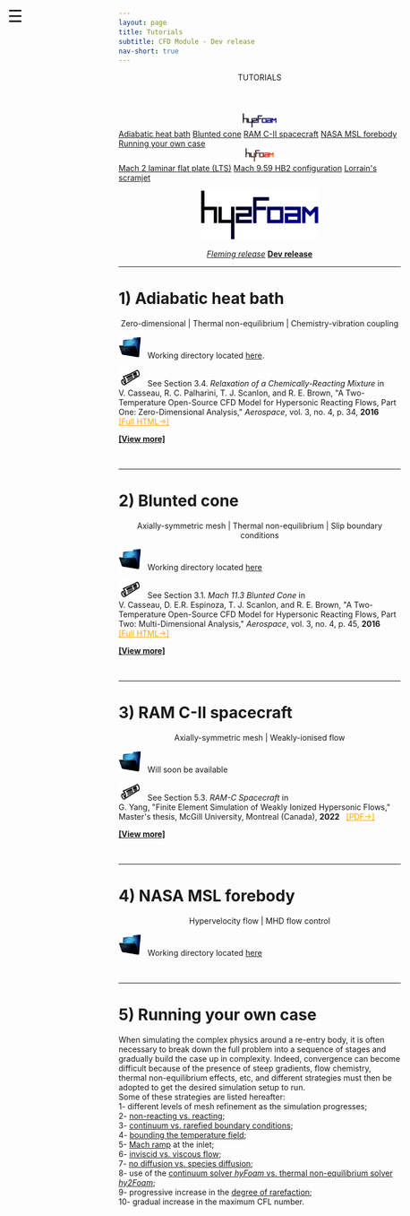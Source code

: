 ```yaml
---
layout: page
title: Tutorials
subtitle: CFD Module - Dev release
nav-short: true
---
```


<div id="mySidenav" class="sidenav">
  <a href="javascript:void(0)" class="closebtn" onclick="closeNav()"><i class='fa fa-times'></i></a>
  <header>TUTORIALS</header>
  <a href="https://hystrath.github.io/tutos/dev/hy2foam/toc/"><center><img src="/docs/img/logos/hy2FoamLogo.png" width="60"></center></a>
  <a href="https://hystrath.github.io/tutos/dev/hy2foam/heatbath">Adiabatic heat bath</a>
  <a href="https://hystrath.github.io/tutos/dev/hy2foam/bluntedcone">Blunted cone</a>
  <a href="https://hystrath.github.io/tutos/dev/hy2foam/ramcii">RAM C-II spacecraft</a>
  <a href="https://hystrath.github.io/tutos/dev/hy2foam/toc/#4-nasa-msl-forebody">NASA MSL forebody</a>
  <a href="https://hystrath.github.io/tutos/dev/hy2foam/toc/#5-running-your-own-case">Running your own case</a>
  <br>
  <a href="https://hystrath.github.io/tutos/dev/hyfoam/toc/"><center><img src="/docs/img/logos/hyFoamLogo.png" width="50"></center></a>
  <a href="https://hystrath.github.io/tutos/dev/hyfoam/laminarflatplatelts">Mach 2 laminar flat plate (LTS)</a>
  <a href="https://hystrath.github.io/tutos/dev/hyfoam/axisymmetrichb2">Mach 9.59 HB2 configuration</a>
  <a href="https://hystrath.github.io/tutos/dev/hyfoam/lorrainscramjet">Lorrain's scramjet</a>
</div>

<span style="position: fixed;font-size:30px;cursor:pointer; margin:0px; top:60px;left:30px;" onclick="reopenNav()">&#9776;</span>

<script>
function openNav() {
  document.getElementById("mySidenav").style.width = "210px";
  document.getElementById("mySidenav").style.transition = "0s";
}

function closeNav() {
  document.getElementById("mySidenav").style.width = "0px";
  localStorage.removeItem('show_sidenav');
}

function reopenNav() {
  document.getElementById("mySidenav").style.width = "210px";
  document.getElementById("mySidenav").style.transition = "0.5s";
  localStorage.setItem("show_sidenav", true);
}

if (localStorage.getItem("show_sidenav")) openNav()
</script>

<p align="center">
  <img src="/docs/img/logos/hy2FoamLogo.png" width="210">
</p>

<p align="center">
  <a class="btn btn-outline-dark" href="https://hystrath.github.io/tutos/fleming/hy2foam/toc/" role="button"><i>Fleming release</i></a>
  <a class="btn btn-warning" href="https://hystrath.github.io/tutos/dev/hy2foam/toc/" role="button"><b>Dev release</b></a>
</p>

---  

# 1) Adiabatic heat bath

<p align="center">
Zero-dimensional | Thermal non-equilibrium | Chemistry-vibration coupling  
</p>

<p><img src="/docs/img/working_folder.png" width="40"> &nbsp; Working directory located <a href="https://github.com/hystrath/hyStrath/tree/OF-v2112/run/hyStrath/hy2Foam/heatBath"> here</a>.</p>

<p><img src="/docs/img/publis.png" width="40"> &nbsp; See Section 3.4. <i>Relaxation of a Chemically-Reacting Mixture</i> in <br> V. Casseau, R. C. Palharini, T. J. Scanlon, and R. E. Brown, "A Two-Temperature Open-Source CFD Model for Hypersonic Reacting Flows, Part One: Zero-Dimensional Analysis," <i>Aerospace</i>, vol. 3, no. 4, p. 34, <b>2016</b> &nbsp; <a href="http://www.mdpi.com/2226-4310/3/4/34/html" target="_blank" style="color:orange"> [Full HTML→]</a></p>  

[**[View more]**](https://hystrath.github.io/tutos/fleming/hy2foam/heatbath/)

<br>

---  

# 2) Blunted cone

<p align="center">
Axially-symmetric mesh | Thermal non-equilibrium | Slip boundary conditions  
</p>

<p><img src="/docs/img/working_folder.png" width="40"> &nbsp; Working directory located <a href="https://github.com/hystrath/hyStrath/tree/OF-v2112/run/hyStrath/hy2Foam/bluntedCone"> here</a></p>

<p><img src="/docs/img/publis.png" width="40"> &nbsp; See Section 3.1. <i>Mach 11.3 Blunted Cone</i> in <br> V. Casseau, D. E.R. Espinoza, T. J. Scanlon, and R. E. Brown, "A Two-Temperature Open-Source CFD Model for Hypersonic Reacting Flows, Part Two: Multi-Dimensional Analysis," <i>Aerospace</i>, vol. 3, no. 4, p. 45, <b>2016</b> &nbsp; <a href="http://www.mdpi.com/2226-4310/3/4/45/html" target="_blank" style="color:orange"> [Full HTML→]</a></p>

[**[View more]**](https://hystrath.github.io/tutos/dev/hy2foam/bluntedcone/)

<br>

---  

# 3) RAM C-II spacecraft

<p align="center">
Axially-symmetric mesh | Weakly-ionised flow
</p>

<p><img src="/docs/img/working_folder.png" width="40"> &nbsp; Will soon be available</p>
<!--Working directory located <a href="https://github.com/hystrath/hyStrath/tree/OF-v2112/run/hyStrath/hy2Foam/fireII/fireII_NRadia"> here</a>-->

<p><img src="/docs/img/publis.png" width="40"> &nbsp; See Section 5.3. <i>RAM-C Spacecraft</i> in <br> G. Yang, "Finite Element Simulation of Weakly Ionized Hypersonic Flows," Master's thesis, McGill University, Montreal (Canada), <b>2022</b> 
&nbsp; <a href="https://escholarship.mcgill.ca/downloads/bc386q61m?locale=en" target="_blank" style="color:orange"> [PDF→]</a></p>

[**[View more]**](https://hystrath.github.io/tutos/dev/hy2foam/ramcii/)


<br>

---

# 4) NASA MSL forebody

<p align="center">
Hypervelocity flow | MHD flow control 
</p>

<p><img src="/docs/img/working_folder.png" width="40"> &nbsp; Working directory located <a href="https://github.com/hystrath/hyStrath/tree/OF-v2112/run/hyStrath/hy2Foam/NASA_MSL_forebody/NASA_MSL_forebody_NR-MHD"> here</a></p>


<!--# 4) 2D cylinder-->

<!--<p align="center">-->
<!--Hypervelocity flow | Thermo-chemical non-equilibrium | Adiabatic wall-->
<!--</p>-->

<!--+ The working directory for the 2D axisymmetric FireII capsule forebody is located [here](https://github.com/hystrath/hyStrath/tree/OF-v2112/run/hyStrath/hy2Foam/fireII/fireII_NRadia).-->
<!--+ A description can be found in: V. Casseau _et al._, 12/2016: [A Two-Temperature Open-Source CFD Model for Hypersonic Reacting Flows, Part Two: Multi-Dimensional Analysis](http://www.mdpi.com/2226-4310/3/4/45/html), Section _3.2. Mach 20 Cylinder_.  -->

<!--+ [**[View more]**](https://hystrath.github.io/tutos/dev/hy2foam/2dcylinder/)-->


<br>

--- 

# 5) Running your own case 

When simulating the complex physics around a re-entry body, it is often necessary to break down the full problem into a sequence of stages and gradually build the case up in complexity. Indeed, convergence can become difficult because of the presence of steep gradients, flow chemistry, thermal non-equilibrium effects, etc, and different strategies must then be adopted to get the desired simulation setup to run.  
Some of these strategies are listed hereafter:  
  1- different levels of mesh refinement as the simulation progresses;  
  2- [non-reacting vs. reacting](https://hystrath.github.io/guides/dev/cfd/chemistry/#2-non-reacting-flow);  
  3- [continuum vs. rarefied boundary conditions](https://hystrath.github.io/guides/dev/cfd/initial-conditions/#3-temperature-fields);   
  4- [bounding the temperature field](https://hystrath.github.io/guides/dev/cfd/advanced/#3-bounding-the-temperature-field);  
  5- [Mach ramp](https://hystrath.github.io/guides/dev/cfd/initial-conditions/#42-linear-inlet-ramp) at the inlet;  
  6- [inviscid vs. viscous flow](https://hystrath.github.io/guides/dev/cfd/transport/#transport-modelling);  
  7- [no diffusion vs. species diffusion](https://hystrath.github.io/guides/dev/cfd/transport/#3-mass-diffusion);  
  8- use of the [continuum solver *hyFoam* vs. thermal non-equilibrium solver *hy2Foam*](https://hystrath.github.io/guides/dev/cfd/nonequilibrium/#1-thermal-equilibrium);  
  9- progressive increase in the [degree of rarefaction](https://hystrath.github.io/guides/dev/cfd/nonequilibrium/#32-knudsen-number);  
  10- gradual increase in the maximum CFL number.
  

